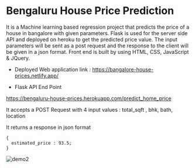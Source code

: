 # Bengaluru House Price Prediction

It is a Machine learning based regression project that predicts the price of a house in bangalore with given parameters.
Flask is used for the server side API and deployed on heroku to get the predicted price value.
The input parameters will be sent as a post request and the response to the client will be given in a json format.
Front end is built by using HTML, CSS, JavaScript & JQuery. 

* Deployed Web application link :   <a href = "https://bangalore-house-prices.netlify.app/"> https://bangalore-house-prices.netlify.app/ </a>


* Flask API End Point

<a href = "https://bengaluru-house-prices.herokuapp.com/predict_home_price"> https://bengaluru-house-prices.herokuapp.com/predict_home_price </a>

It accepts a POST Request with 4 input values : total_sqft , bhk, bath, location

It returns a response in json format 
```
{
  estimated_price : 93.5;
}
```

![demo2](https://user-images.githubusercontent.com/93826731/183306802-2b291f50-123f-4a10-9d9c-53eef06becb1.gif)

 


